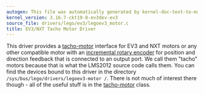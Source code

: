 ```yaml
---
autogen: This file was automatically generated by kernel-doc-text-to-markdown.py
kernel_version: 3.16.7-ckt19-8-ev3dev-ev3
source_file: drivers/lego/ev3/legoev3_motor.c
title: EV3/NXT Tacho Motor Driver
---
```


This driver provides a [tacho-motor] interface for EV3 and NXT motors or any
other compatible motor with an [incremental rotary encoder] for position
and direction feedback that is connected to an output port. We call them
"tacho" motors because that is what the LMS2012 source code calls them. You
can find the devices bound to this driver in the directory
`/sys/bus/lego/drivers/legoev3-motor /`. There is not much of interest
there though - all of the useful stuff is in the [tacho-motor] class.

[tacho-motor]: ../tacho-motor-class
[incremental rotary encoder]: https://en.wikipedia.org/wiki/Rotary_encoder#Incremental_rotary_encoder

